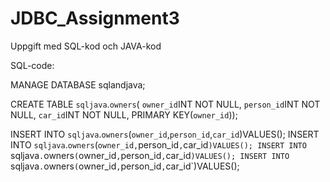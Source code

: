 # JDBC_Assignment3
Uppgift med SQL-kod och JAVA-kod

SQL-code:

MANAGE DATABASE sqlandjava;

CREATE TABLE `sqljava`.`owners`(
`owner_id`INT NOT NULL,
`person_id`INT NOT NULL,
`car_id`INT NOT NULL,
PRIMARY KEY(`owner_id`));

INSERT INTO `sqljava`.`owners`(`owner_id`,`person_id`,`car_id`)VALUES();
INSERT INTO `sqljava`.`owners`(`owner_id,`person_id`,`car_id`)VALUES();
INSERT INTO `sqljava`.`owners`(`owner_id`,`person_id`,`car_id`)VALUES();
INSERT INTO `sqljava`.`owners`(`owner_id`,`person_id`,`car_id`)VALUES();

